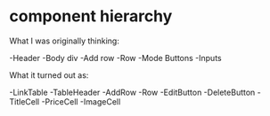 # component hierarchy

What I was originally thinking: 

-Header
-Body div
  -Add row
  -Row
    -Mode Buttons
    -Inputs

What it turned out as: 

-LinkTable
  -TableHeader
  -AddRow
  -Row
    -EditButton
    -DeleteButton
    -TitleCell
    -PriceCell
    -ImageCell